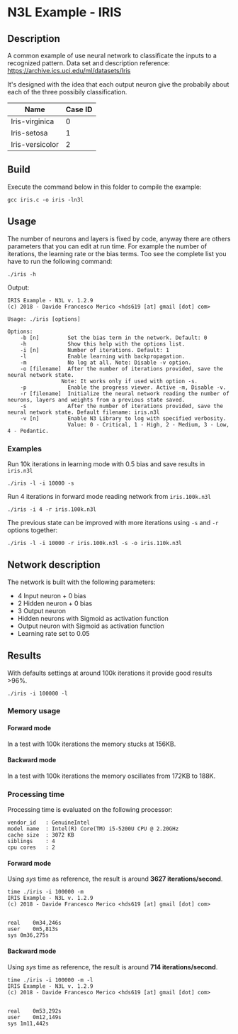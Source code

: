 # N3L Example - IRIS

## Description
A common example of use neural network to classificate the inputs to a recognized pattern.
Data set and description reference: https://archive.ics.uci.edu/ml/datasets/Iris

It's designed with the idea that each output neuron give the probabily about each of the three possibily classification.

| Name | Case ID |
|------|---------|
| Iris-virginica | 0 |
| Iris-setosa | 1 |
| Iris-versicolor | 2 |

## Build
Execute the command below in this folder to compile the example:

```
gcc iris.c -o iris -ln3l
```

## Usage
The number of neurons and layers is fixed by code, anyway there are others parameters that you can edit at run time. For example the number of iterations, the learning rate or the bias terms.
Too see the complete list you have to run the following command:
```
./iris -h
```

Output:
```
IRIS Example - N3L v. 1.2.9
(c) 2018 - Davide Francesco Merico <hds619 [at] gmail [dot] com>

Usage: ./iris [options]

Options:
	-b [n]         Set the bias term in the network. Default: 0
	-h             Show this help with the options list.
	-i [n]         Number of iterations. Default: 1
	-l             Enable learning with backpropagation.
	-m             No log at all. Note: Disable -v option.
	-o [filename]  After the number of iterations provided, save the neural network state.
                 Note: It works only if used with option -s.
	-p             Enable the progress viewer. Active -m, Disable -v.
	-r [filename]  Initialize the neural network reading the number of neurons, layers and weights from a previous state saved.
	-s             After the number of iterations provided, save the neural network state. Default filename: iris.n3l
	-v [n]         Enable N3 Library to log with specified verbosity.
	               Value: 0 - Critical, 1 - High, 2 - Medium, 3 - Low, 4 - Pedantic.
```

### Examples

Run 10k iterations in learning mode with 0.5 bias and save results in `iris.n3l`

```
./iris -l -i 10000 -s
```

Run 4 iterations in forward mode reading network from `iris.100k.n3l`

```
./iris -i 4 -r iris.100k.n3l
```

The previous state can be improved with more iterations using `-s` and `-r` options together:

```
./iris -l -i 10000 -r iris.100k.n3l -s -o iris.110k.n3l
```

## Network description
The network is built with the following parameters:
- 4 Input neuron + 0 bias
- 2 Hidden neuron + 0 bias
- 3 Output neuron
- Hidden neurons with Sigmoid as activation function
- Output neuron with Sigmoid as activation function
- Learning rate set to 0.05

## Results
With defaults settings at around 100k iterations it provide good results >96%.

```
./iris -i 100000 -l
```

### Memory usage
#### Forward mode
In a test with 100k iterations the memory stucks at 156KB.

#### Backward mode
In a test with 100k iterations the memory oscillates from 172KB to 188K.

### Processing time
Processing time is evaluated on the following processor:

```
vendor_id	: GenuineIntel
model name	: Intel(R) Core(TM) i5-5200U CPU @ 2.20GHz
cache size	: 3072 KB
siblings	: 4
cpu cores	: 2
```

#### Forward mode
Using _sys_ time as reference, the result is around **3627 iterations/second**.

```
time ./iris -i 100000 -m
IRIS Example - N3L v. 1.2.9
(c) 2018 - Davide Francesco Merico <hds619 [at] gmail [dot] com>


real	0m34,246s
user	0m5,813s
sys	0m36,275s
```

#### Backward mode
Using _sys_ time as reference, the result is around **714 iterations/second**.

```
time ./iris -i 100000 -m -l
IRIS Example - N3L v. 1.2.9
(c) 2018 - Davide Francesco Merico <hds619 [at] gmail [dot] com>


real	0m53,292s
user	0m12,149s
sys	1m11,442s
```
